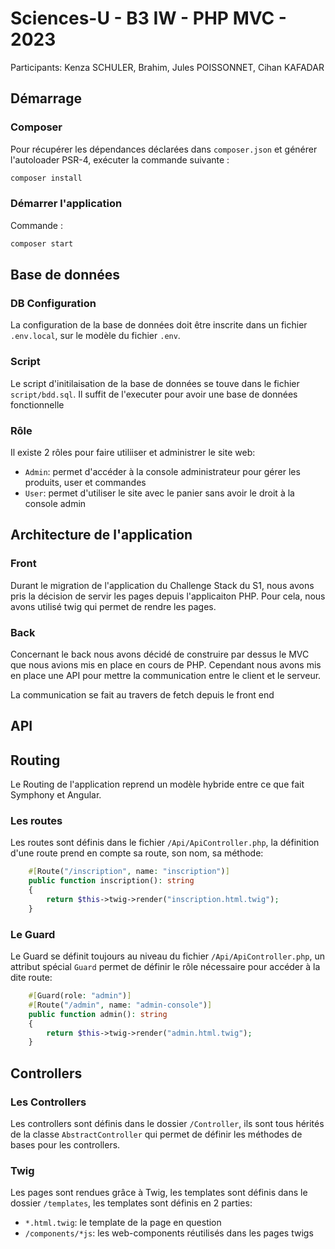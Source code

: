 # Sciences-U - B3 IW - PHP MVC - 2023

Participants: Kenza SCHULER, Brahim, Jules POISSONNET, Cihan KAFADAR

## Démarrage

### Composer

Pour récupérer les dépendances déclarées dans `composer.json` et générer l'autoloader PSR-4, exécuter la commande suivante :

```bash
composer install
```

### Démarrer l'application

Commande :

```bash
composer start
```

## Base de données

### DB Configuration

La configuration de la base de données doit être inscrite dans un fichier `.env.local`, sur le modèle du fichier `.env`.

### Script

Le script d'initilaisation de la base de données se touve dans le fichier `script/bdd.sql`. Il suffit de l'executer pour avoir une base de données fonctionnelle

### Rôle

Il existe 2 rôles pour faire utiliiser et administrer le site web:
- `Admin`: permet d'accéder à la console administrateur pour gérer les produits, user et commandes
- `User`: permet d'utiliser le site avec le panier sans avoir le droit à la console admin

## Architecture de l'application

### Front

Durant le migration de l'application du Challenge Stack du S1, nous avons pris la décision de servir les pages depuis l'applicaiton PHP. Pour cela, nous avons utilisé twig qui permet de rendre les pages.

### Back

Concernant le back nous avons décidé de construire par dessus le MVC que nous avions mis en place en cours de PHP. Cependant nous avons mis en place une API pour mettre la communication entre le client et le serveur.

La communication se fait au travers de fetch depuis le front end

## API

## Routing

Le Routing de l'application reprend un modèle hybride entre ce que fait Symphony et Angular.

### Les routes

Les routes sont définis dans le fichier `/Api/ApiController.php`, la définition d'une route prend en compte sa route, son nom, sa méthode:

```php
    #[Route("/inscription", name: "inscription")]
    public function inscription(): string
    {
        return $this->twig->render("inscription.html.twig");
    }
```

### Le Guard

Le Guard se définit toujours au niveau du fichier `/Api/ApiController.php`, un attribut spécial `Guard` permet de définir le rôle nécessaire pour accéder à la dite route:

```php
    #[Guard(role: "admin")]
    #[Route("/admin", name: "admin-console")]
    public function admin(): string
    {
        return $this->twig->render("admin.html.twig");
    }
```


## Controllers

###  Les Controllers

Les controllers sont définis dans le dossier `/Controller`, ils sont tous hérités de la classe `AbstractController` qui permet de définir les méthodes de bases pour les controllers.

###  Twig

Les pages sont rendues grâce à Twig, les templates sont définis dans le dossier `/templates`, les templates sont définis en 2 parties:

- `*.html.twig`: le template de la page en question
- `/components/*js`: les web-components réutilisés dans les pages twigs


